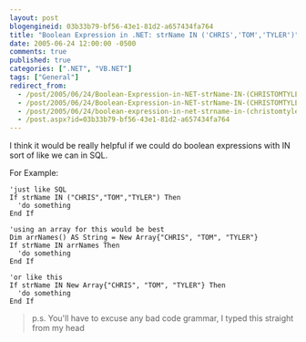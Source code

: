 ```yaml
---
layout: post
blogengineid: 03b33b79-bf56-43e1-81d2-a657434fa764
title: "Boolean Expression in .NET: strName IN ('CHRIS','TOM','TYLER')"
date: 2005-06-24 12:00:00 -0500
comments: true
published: true
categories: [".NET", "VB.NET"]
tags: ["General"]
redirect_from: 
  - /post/2005/06/24/Boolean-Expression-in-NET-strName-IN-(CHRISTOMTYLER).aspx
  - /post/2005/06/24/Boolean-Expression-in-NET-strName-IN-(CHRISTOMTYLER)
  - /post/2005/06/24/boolean-expression-in-net-strname-in-(christomtyler)
  - /post.aspx?id=03b33b79-bf56-43e1-81d2-a657434fa764
---
```


I think it would be really helpful if we could do boolean expressions with IN sort of like we can in SQL.

For Example:

```VB
'just like SQL
If strName IN ("CHRIS","TOM","TYLER") Then
  'do something
End If

'using an array for this would be best
Dim arrNames() AS String = New Array{"CHRIS", "TOM", "TYLER"}
If strName IN arrNames Then
  'do something
End If

'or like this
If strName IN New Array{"CHRIS", "TOM", "TYLER"} Then
  'do something
End If
```

> p.s. You'll have to excuse any bad code grammar, I typed this straight from my head

